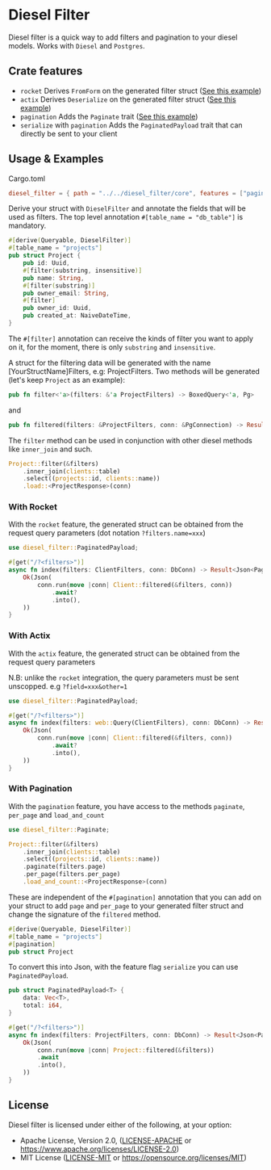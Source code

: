# Diesel Filter

Diesel filter is a quick way to add filters and pagination to your diesel models.
Works with `Diesel` and `Postgres`.

## Crate features

- `rocket` Derives `FromForm` on the generated filter struct ([See this example](#with-rocket))
- `actix` Derives `Deserialize` on the generated filter struct ([See this example](#with-actix))
- `pagination` Adds the `Paginate` trait ([See this example](#with-pagination))
- `serialize` with `pagination` Adds the `PaginatedPayload` trait that can directly be sent to your client

## Usage & Examples

Cargo.toml
```toml
diesel_filter = { path = "../../diesel_filter/core", features = ["pagination", "serialize", "rocket"] }
```

Derive your struct with `DieselFilter` and annotate the fields that will be used as filters.
The top level annotation `#[table_name = "db_table"]` is mandatory.

```rust
#[derive(Queryable, DieselFilter)]
#[table_name = "projects"]
pub struct Project {
    pub id: Uuid,
    #[filter(substring, insensitive)]
    pub name: String,
    #[filter(substring)]
    pub owner_email: String,
    #[filter]
    pub owner_id: Uuid,
    pub created_at: NaiveDateTime,
}

```

The `#[filter]` annotation can receive the kinds of filter you want to apply on it, for the moment, there is only `substring` and `insensitive`.

A struct for the filtering data will be generated with the name [YourStructName]Filters, e.g: ProjectFilters.
Two methods will be generated (let's keep `Project` as an example):

```rust
pub fn filter<'a>(filters: &'a ProjectFilters) -> BoxedQuery<'a, Pg>
```

and

```rust
pub fn filtered(filters: &ProjectFilters, conn: &PgConnection) -> Result<Vec<Project>, Error>
```

The `filter` method can be used in conjunction with other diesel methods like `inner_join` and such.

```rust
Project::filter(&filters)
    .inner_join(clients::table)
    .select((projects::id, clients::name))
    .load::<ProjectResponse>(conn)
```

### With Rocket

With the `rocket` feature, the generated struct can be obtained from the request query parameters (dot notation `?filters.name=xxx`)

```rust
use diesel_filter::PaginatedPayload;

#[get("/?<filters>")]
async fn index(filters: ClientFilters, conn: DbConn) -> Result<Json<PaginatedPayload<Client>>, Error> {
    Ok(Json(
        conn.run(move |conn| Client::filtered(&filters, conn))
            .await?
            .into(),
    ))
}

```

### With Actix

With the `actix` feature, the generated struct can be obtained from the request query parameters

N.B: unlike the `rocket` integration, the query parameters must be sent unscopped. e.g `?field=xxx&other=1`

```rust
use diesel_filter::PaginatedPayload;

#[get("/?<filters>")]
async fn index(filters: web::Query(ClientFilters), conn: DbConn) -> Result<Json<PaginatedPayload<Client>>, Error> {
    Ok(Json(
        conn.run(move |conn| Client::filtered(&filters, conn))
            .await?
            .into(),
    ))
}

```

### With Pagination

With the `pagination` feature, you have access to the methods `paginate`, `per_page` and `load_and_count`

```rust
use diesel_filter::Paginate;

Project::filter(&filters)
    .inner_join(clients::table)
    .select((projects::id, clients::name))
    .paginate(filters.page)
    .per_page(filters.per_page)
    .load_and_count::<ProjectResponse>(conn)
```

These are independent of the `#[pagination]` annotation that you can add on your struct to add `page` and `per_page` to your generated filter struct and change the signature of the `filtered` method.

```rust
#[derive(Queryable, DieselFilter)]
#[table_name = "projects"]
#[pagination]
pub struct Project
```

To convert this into Json, with the feature flag `serialize` you can use `PaginatedPayload`.

```rust
pub struct PaginatedPayload<T> {
    data: Vec<T>,
    total: i64,
}
```

```rust
#[get("/?<filters>")]
async fn index(filters: ProjectFilters, conn: DbConn) -> Result<Json<PaginatedPayload<Project>>, Error> {
    Ok(Json(
        conn.run(move |conn| Project::filtered(&filters))
        .await
        .into(),
    ))
}
```

## License

Diesel filter is licensed under either of the following, at your option:

 * Apache License, Version 2.0, ([LICENSE-APACHE](LICENSE-APACHE) or https://www.apache.org/licenses/LICENSE-2.0)
 * MIT License ([LICENSE-MIT](LICENSE-MIT) or https://opensource.org/licenses/MIT)